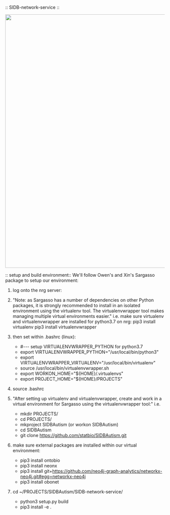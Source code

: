 :: SIDB-network-service ::

<p align="center">
  <img src="image/SIDB\_neo4j\_final.png" hight="800" width="800" title="">
</p>

 :: setup and build environment::
We'll follow Owen's and Xin's Sargasso package to setup our environment:

1) log onto the nrg server:

2) "Note: as Sargasso has a number of dependencies on other Python packages, it is strongly recommended to install in an isolated environment using the virtualenv tool. The virtualenvwrapper tool makes managing multiple virtual environments easier."
   i.e. make sure virtualenv and virtualenvwrapper are installed for python3.7 on nrg:
   pip3 install virtualenv
   pip3 install virtualenvwrapper
   

 3) then set within .bashrc (linux):
     - #--- setup VIRTUALENVWRAPPER_PYTHON for python3.7
     - export VIRTUALENVWRAPPER_PYTHON="/usr/local/bin/python3"
     - export VIRTUALENVWRAPPER_VIRTUALENV="/usr/local/bin/virtualenv"
     - source /usr/local/bin/virtualenvwrapper.sh
     - export WORKON_HOME="${HOME}/.virtualenvs"
     - export PROJECT_HOME="${HOME}/PROJECTS"

 4) source .bashrc

 5) "After setting up virtualenv and virtualenvwrapper, create and work in a virtual environment for Sargasso using the virtualenvwrapper tool:"
     i.e.
      - mkdir PROJECTS/
      - cd PROJECTS/
      - mkproject SIDBAutism (or workon SIDBAutism)
      - cd SIDBAutism
      - git clone https://github.com/statbio/SIDBAutism.git

 6) make sure external packages are installed within our virtual environment:
      - pip3 install ontobio
      - pip3 install neonx
      - pip3 install git+https://github.com/neo4j-graph-analytics/networkx-neo4j.git#egg=networkx-neo4j
      - pip3 install obonet

 7) cd ~/PROJECTS/SIDBAutism/SIDB-network-service/
      - python3 setup.py build
      - pip3 install -e .

